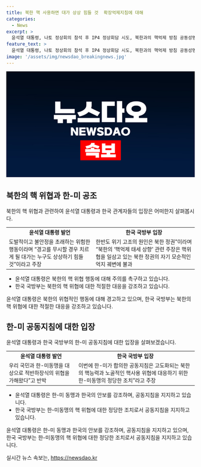```yaml
---
title: 북한 핵 사용하면 대가 상상 힘들 것  확장억제지침에 대해
categories:
  - News
excerpt: >
  윤석열 대통령, 나토 정상회의 참석 후 IP4 정상회담 시도, 북한과의 핵억제 방침 공동성명에 대해 강력한 입장
feature_text: >
  윤석열 대통령, 나토 정상회의 참석 후 IP4 정상회담 시도, 북한과의 핵억제 방침 공동성명에 대해 강력한 입장
image: '/assets/img/newsdao_breakingnews.jpg'
---
```


<p><img src="/assets/img/newsdao_breakingnews.jpg" alt="flaretime 속보" /></p>

<h2 data-ke-size="size26">북한의 핵 위협과 한-미 공조</h2>

<p data-ke-size="size16">북한의 핵 위협과 관련하여 윤석열 대통령과 한국 관계자들의 입장은 어떠한지 살펴봅시다.</p>

<table>
    <tr>
        <td style="text-align: center;"><strong>윤석열 대통령 발언</strong></td>
        <td style="text-align: center;"><strong>한국 국방부 입장</strong></td>
    </tr>
    <tr>
        <td>도발적이고 불안정을 초래하는 위험한 행동이라며 “경고를 무시할 경우 치르게 될 대가는 누구도 상상하기 힘들 것”이라고 주장</td>
        <td>한반도 위기 고조의 원인은 북한 정권”이라며 “북한의 ‘핵억제 태세 상향' 관련 주장은 핵위협을 일삼고 있는 북한 정권의 자기 모순적인 억지 궤변에 불과</td>
    </tr>
</table>

<ul>
    <li>윤석열 대통령은 북한의 핵 위협 행동에 대해 주의를 촉구하고 있습니다.</li>
    <li>한국 국방부는 북한의 핵 위협에 대한 적절한 대응을 강조하고 있습니다.</li>
</ul>

<p data-ke-size="size16">윤석열 대통령은 북한의 위협적인 행동에 대해 경고하고 있으며, 한국 국방부는 북한의 핵 위협에 대한 적절한 대응을 강조하고 있습니다. </p>

<h2 data-ke-size="size26">한-미 공동지침에 대한 입장</h2>

<p data-ke-size="size16">윤석열 대통령과 한국 국방부의 한-미 공동지침에 대한 입장을 살펴보겠습니다.</p>

<table>
    <tr>
        <td style="text-align: center;"><strong>윤석열 대통령 발언</strong></td>
        <td style="text-align: center;"><strong>한국 국방부 입장</strong></td>
    </tr>
    <tr>
        <td>우리 국민과 한-미동맹을 대상으로 적반하장식의 위협을 가해왔다”고 반박</td>
        <td>이번에 한-미가 합의한 공동지침은 고도화되는 북한의 핵능력과 노골적인 핵사용 위협에 대응하기 위한 한-미동맹의 정당한 조치”라고 주장</td>
    </tr>
</table>

<ul>
    <li>윤석열 대통령은 한-미 동맹과 한국의 안보를 강조하며, 공동지침을 지지하고 있습니다.</li>
    <li>한국 국방부는 한-미동맹의 핵 위협에 대한 정당한 조치로서 공동지침을 지지하고 있습니다.</li>
</ul>

<p data-ke-size="size16">윤석열 대통령은 한-미 동맹과 한국의 안보를 강조하며, 공동지침을 지지하고 있으며, 한국 국방부는 한-미동맹의 핵 위협에 대한 정당한 조치로서 공동지침을 지지하고 있습니다.</p>
실시간 뉴스 속보는, <a href="https://newsdao.kr" rel="dofollow">https://newsdao.kr</a>


